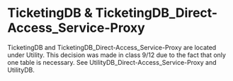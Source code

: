 # TicketingDB & TicketingDB_Direct-Access_Service-Proxy
TicketingDB and TicketingDB_Direct-Access_Service-Proxy are located under Utility. This decision was made in class 9/12 due to the fact 
that only one table is necessary. See UtilityDB_Direct-Access_Service-Proxy and UtilityDB.
